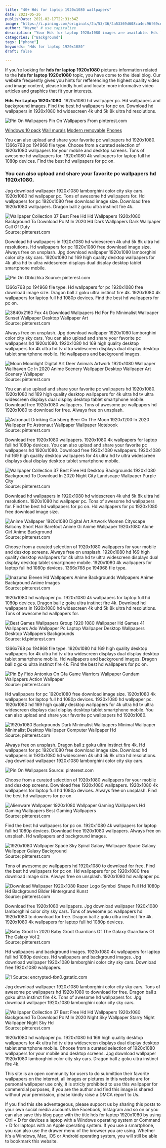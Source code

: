 ```yaml
---
title: "40+ Hds for laptop 1920x1080 wallpapers"
date: 2021-05-26
publishDate: 2021-02-17T22:31:34Z
image: "https://i.pinimg.com/originals/2a/53/36/2a53369d608ca4ec96f69cd0c9f02a53.jpg"
author: "Wayne" # use capitalize
description: "Your Hds for laptop 1920x1080 images are available. Hds for laptop 1920x1080 are a topic that is being searched for and liked by netizens now. You can Download the Hds for laptop 1920x1080 files here. Get all free photos and vectors."
categories: ["Background"]
tags: ["phone"]
keywords: "Hds for laptop 1920x1080"
draft: false

---
```


If you're looking for **hds for laptop 1920x1080** pictures information related to the **hds for laptop 1920x1080** topic, you have come to the ideal  blog.  Our website frequently  gives you  hints  for refferencing  the highest  quality video and image  content, please kindly hunt and locate more informative video articles and graphics  that fit your interests.

**Hds For Laptop 1920x1080**. 1920x1080 hd wallpaper pc. Hd wallpapers and background images. Find the best hd wallpapers for pc on. Download hd wallpapers in 1920x1080 hd widescreen 4k uhd 5k 8k ultra hd resolutions.

![Pin On Wallpapers](https://i.pinimg.com/originals/ce/cc/16/cecc162d0eb7ea390d69e91e0446440c.jpg "Pin On Wallpapers")
Pin On Wallpapers From pinterest.com

[Windows 10 pack](/windows-10-pack/)
[Wall murals](/wall-murals/)
[Modern removable](/modern-removable/)
[Phones](/phones/)

You can also upload and share your favorite pc wallpapers hd 1920x1080. 1366x768 px 194968 file type. Choose from a curated selection of 1920x1080 wallpapers for your mobile and desktop screens. Tons of awesome hd wallpapers for. 1920x1080 4k wallpapers for laptop full hd 1080p devices. Find the best hd wallpapers for pc on.

### You can also upload and share your favorite pc wallpapers hd 1920x1080.

Jpg download wallpaper 1920x1080 lamborghini color city sky cars. 1920x1080 hd wallpaper pc. Tons of awesome hd wallpapers for. Hd wallpapers for pc 1920x1080 free download image size. Download free 1920x1080 wallpapers. Dragon ball z goku ultra instinct fire 4k.


![Wallpaper Collection 37 Best Free Hd Hd Wallpapers 1920x1080 Background To Download Pc M In 2020 Hd Dark Wallpapers Dark Wallpaper Call Of Duty](https://i.pinimg.com/originals/77/ea/3f/77ea3f2fa5f148c96e562e0ec6a5b186.jpg "Wallpaper Collection 37 Best Free Hd Hd Wallpapers 1920x1080 Background To Download Pc M In 2020 Hd Dark Wallpapers Dark Wallpaper Call Of Duty")
Source: pinterest.com

Download hd wallpapers in 1920x1080 hd widescreen 4k uhd 5k 8k ultra hd resolutions. Hd wallpapers for pc 1920x1080 free download image size. Always free on unsplash. Jpg download wallpaper 1920x1080 lamborghini color city sky cars. 1920x1080 hd 169 high quality desktop wallpapers for 4k ultra hd tv ultra widescreen displays dual display desktop tablet smartphone mobile.

![Pin On Oblozhka](https://i.pinimg.com/originals/f2/68/d7/f268d7b6474948d4e5e78037f639d3b8.png "Pin On Oblozhka")
Source: pinterest.com

1366x768 px 194968 file type. Hd wallpapers for pc 1920x1080 free download image size. Dragon ball z goku ultra instinct fire 4k. 1920x1080 4k wallpapers for laptop full hd 1080p devices. Find the best hd wallpapers for pc on.

![3840x2160 Fox 4k Download Wallpapers Hd For Pc Minimalist Wallpaper Sunset Wallpaper Desktop Wallpaper Art](https://i.pinimg.com/originals/23/54/79/2354799b335df43071d4cb1327341e42.jpg "3840x2160 Fox 4k Download Wallpapers Hd For Pc Minimalist Wallpaper Sunset Wallpaper Desktop Wallpaper Art")
Source: pinterest.com

Always free on unsplash. Jpg download wallpaper 1920x1080 lamborghini color city sky cars. You can also upload and share your favorite pc wallpapers hd 1920x1080. 1920x1080 hd 169 high quality desktop wallpapers for 4k ultra hd tv ultra widescreen displays dual display desktop tablet smartphone mobile. Hd wallpapers and background images.

![Moon Moonlight Digital Art Deer Animals Artwork 1920x1080 Wallpaper Wallhaven Cc In 2020 Anime Scenery Wallpaper Desktop Wallpaper Art Scenery Wallpaper](https://i.pinimg.com/originals/fe/d3/70/fed370fd4e3f7270f88c6e81bf6a24a2.jpg "Moon Moonlight Digital Art Deer Animals Artwork 1920x1080 Wallpaper Wallhaven Cc In 2020 Anime Scenery Wallpaper Desktop Wallpaper Art Scenery Wallpaper")
Source: pinterest.com

You can also upload and share your favorite pc wallpapers hd 1920x1080. 1920x1080 hd 169 high quality desktop wallpapers for 4k ultra hd tv ultra widescreen displays dual display desktop tablet smartphone mobile. Download free 1920x1080 wallpapers. Tons of awesome pc wallpapers hd 1920x1080 to download for free. Always free on unsplash.

![Astronaut Drinking Carlsberg Beer On The Moon 1920x1200 In 2020 Wallpaper Pc Astronaut Wallpaper Wallpaper Notebook](https://i.pinimg.com/originals/a2/c1/bd/a2c1bdaf5ee340fa6c7189b137e1e37b.jpg "Astronaut Drinking Carlsberg Beer On The Moon 1920x1200 In 2020 Wallpaper Pc Astronaut Wallpaper Wallpaper Notebook")
Source: pinterest.com

Download free 1920x1080 wallpapers. 1920x1080 4k wallpapers for laptop full hd 1080p devices. You can also upload and share your favorite pc wallpapers hd 1920x1080. Download free 1920x1080 wallpapers. 1920x1080 hd 169 high quality desktop wallpapers for 4k ultra hd tv ultra widescreen displays dual display desktop tablet smartphone mobile.

![Wallpaper Collection 37 Best Free Hd Desktop Backgrounds 1920x1080 Background To Download In 2020 Night City Landscape Wallpaper Purple City](https://i.pinimg.com/originals/81/8a/1b/818a1b56754f8c08591df2d60f3d6d90.jpg "Wallpaper Collection 37 Best Free Hd Desktop Backgrounds 1920x1080 Background To Download In 2020 Night City Landscape Wallpaper Purple City")
Source: pinterest.com

Download hd wallpapers in 1920x1080 hd widescreen 4k uhd 5k 8k ultra hd resolutions. 1920x1080 hd wallpaper pc. Tons of awesome hd wallpapers for. Find the best hd wallpapers for pc on. Hd wallpapers for pc 1920x1080 free download image size.

![Anime Wallpaper 1920x1080 Digital Art Artwork Women Cityscape Balcony Short Hair Barefoot Anime Gi Anime Wallpaper 1920x1080 Alone Girl Anime Background](https://i.pinimg.com/originals/73/b8/30/73b8307b2db44c617f4e8515ce67dd39.png "Anime Wallpaper 1920x1080 Digital Art Artwork Women Cityscape Balcony Short Hair Barefoot Anime Gi Anime Wallpaper 1920x1080 Alone Girl Anime Background")
Source: pinterest.com

Choose from a curated selection of 1920x1080 wallpapers for your mobile and desktop screens. Always free on unsplash. 1920x1080 hd 169 high quality desktop wallpapers for 4k ultra hd tv ultra widescreen displays dual display desktop tablet smartphone mobile. 1920x1080 4k wallpapers for laptop full hd 1080p devices. 1366x768 px 194968 file type.

![Inazuma Eleven Hd Wallpapers Anime Backgrounds Wallpapers Anime Background Anime Images](https://i.pinimg.com/originals/24/e0/95/24e0957ee7c97152934c5230497b1e59.jpg "Inazuma Eleven Hd Wallpapers Anime Backgrounds Wallpapers Anime Background Anime Images")
Source: pinterest.com

1920x1080 hd wallpaper pc. 1920x1080 4k wallpapers for laptop full hd 1080p devices. Dragon ball z goku ultra instinct fire 4k. Download hd wallpapers in 1920x1080 hd widescreen 4k uhd 5k 8k ultra hd resolutions. Tons of awesome hd wallpapers for.

![Best Games Wallpapers Group 1920 1080 Wallpaper Hd Games 41 Wallpapers Ado Wallpaper Pc Laptop Wallpaper Desktop Wallpapers Desktop Wallpapers Backgrounds](https://i.pinimg.com/originals/75/dd/82/75dd828d0b9cbd4adab6c9a652bd9dad.png "Best Games Wallpapers Group 1920 1080 Wallpaper Hd Games 41 Wallpapers Ado Wallpaper Pc Laptop Wallpaper Desktop Wallpapers Desktop Wallpapers Backgrounds")
Source: id.pinterest.com

1366x768 px 194968 file type. 1920x1080 hd 169 high quality desktop wallpapers for 4k ultra hd tv ultra widescreen displays dual display desktop tablet smartphone mobile. Hd wallpapers and background images. Dragon ball z goku ultra instinct fire 4k. Find the best hd wallpapers for pc on.

![Pin By Fido Antonius On Gfa Game Warriors Wallpaper Gundam Wallpapers Action Wallpaper](https://i.pinimg.com/originals/65/2f/41/652f419d33eadff4875517e36b7176fa.jpg "Pin By Fido Antonius On Gfa Game Warriors Wallpaper Gundam Wallpapers Action Wallpaper")
Source: pinterest.com

Hd wallpapers for pc 1920x1080 free download image size. 1920x1080 4k wallpapers for laptop full hd 1080p devices. 1920x1080 hd wallpaper pc. 1920x1080 hd 169 high quality desktop wallpapers for 4k ultra hd tv ultra widescreen displays dual display desktop tablet smartphone mobile. You can also upload and share your favorite pc wallpapers hd 1920x1080.

![1920x1080 Backgrounds Dark Minimalist Wallpapers Minimal Wallpaper Minimalist Desktop Wallpaper Computer Wallpaper Hd](https://i.pinimg.com/originals/58/07/cb/5807cb0b5633bd3eeb974d11813a5b30.jpg "1920x1080 Backgrounds Dark Minimalist Wallpapers Minimal Wallpaper Minimalist Desktop Wallpaper Computer Wallpaper Hd")
Source: pinterest.com

Always free on unsplash. Dragon ball z goku ultra instinct fire 4k. Hd wallpapers for pc 1920x1080 free download image size. Download hd wallpapers in 1920x1080 hd widescreen 4k uhd 5k 8k ultra hd resolutions. Jpg download wallpaper 1920x1080 lamborghini color city sky cars.

![Pin On Wallpapers](https://i.pinimg.com/originals/ce/cc/16/cecc162d0eb7ea390d69e91e0446440c.jpg "Pin On Wallpapers")
Source: pinterest.com

Choose from a curated selection of 1920x1080 wallpapers for your mobile and desktop screens. Download free 1920x1080 wallpapers. 1920x1080 4k wallpapers for laptop full hd 1080p devices. Always free on unsplash. Find the best hd wallpapers for pc on.

![Alienware Wallpaper 1920x1080 Wallpaper Gaming Wallpapers Hd Gaming Wallpapers Best Gaming Wallpapers](https://i.pinimg.com/originals/df/6b/e2/df6be29564a096da22a2b5cf02e17531.png "Alienware Wallpaper 1920x1080 Wallpaper Gaming Wallpapers Hd Gaming Wallpapers Best Gaming Wallpapers")
Source: pinterest.com

Find the best hd wallpapers for pc on. 1920x1080 4k wallpapers for laptop full hd 1080p devices. Download free 1920x1080 wallpapers. Always free on unsplash. Hd wallpapers and background images.

![1920x1080 Wallpaper Space Sky Spiral Galaxy Wallpaper Space Galaxy Wallpaper Galaxy Background](https://i.pinimg.com/originals/c3/6e/22/c36e2261bf51db61ba0dfe3f609caa40.jpg "1920x1080 Wallpaper Space Sky Spiral Galaxy Wallpaper Space Galaxy Wallpaper Galaxy Background")
Source: pinterest.com

Tons of awesome pc wallpapers hd 1920x1080 to download for free. Find the best hd wallpapers for pc on. Hd wallpapers for pc 1920x1080 free download image size. Always free on unsplash. 1920x1080 hd wallpaper pc.

![Download Wallpaper 1920x1080 Razer Logo Symbol Shape Full Hd 1080p Hd Background Bilder Hintergrund Kunst](https://i.pinimg.com/originals/9b/e0/c3/9be0c3b1e6b8f90211805d45770dc06b.jpg "Download Wallpaper 1920x1080 Razer Logo Symbol Shape Full Hd 1080p Hd Background Bilder Hintergrund Kunst")
Source: pinterest.com

Download free 1920x1080 wallpapers. Jpg download wallpaper 1920x1080 lamborghini color city sky cars. Tons of awesome pc wallpapers hd 1920x1080 to download for free. Dragon ball z goku ultra instinct fire 4k. 1920x1080 4k wallpapers for laptop full hd 1080p devices.

![Baby Groot In 2020 Baby Groot Guardians Of The Galaxy Guardians Of The Galaxy Vol 2](https://i.pinimg.com/originals/53/9e/cf/539ecf5d46dcfe5f94a89c883065cf97.jpg "Baby Groot In 2020 Baby Groot Guardians Of The Galaxy Guardians Of The Galaxy Vol 2")
Source: pinterest.com

Hd wallpapers and background images. 1920x1080 4k wallpapers for laptop full hd 1080p devices. Hd wallpapers and background images. Jpg download wallpaper 1920x1080 lamborghini color city sky cars. Download free 1920x1080 wallpapers.

![1](/search?q=minimalist+wallpaper&amp;tbm=isch&amp;tbs=isz:l "1")
Source: encrypted-tbn0.gstatic.com

Jpg download wallpaper 1920x1080 lamborghini color city sky cars. Tons of awesome pc wallpapers hd 1920x1080 to download for free. Dragon ball z goku ultra instinct fire 4k. Tons of awesome hd wallpapers for. Jpg download wallpaper 1920x1080 lamborghini color city sky cars.

![Wallpaper Collection 37 Best Free Hd Hd Wallpapers 1920x1080 Background To Download Pc M In 2020 Night Sky Wallpaper Starry Night Wallpaper Night Sky Hd](https://i.pinimg.com/originals/2a/53/36/2a53369d608ca4ec96f69cd0c9f02a53.jpg "Wallpaper Collection 37 Best Free Hd Hd Wallpapers 1920x1080 Background To Download Pc M In 2020 Night Sky Wallpaper Starry Night Wallpaper Night Sky Hd")
Source: pinterest.com

1920x1080 hd wallpaper pc. 1920x1080 hd 169 high quality desktop wallpapers for 4k ultra hd tv ultra widescreen displays dual display desktop tablet smartphone mobile. Choose from a curated selection of 1920x1080 wallpapers for your mobile and desktop screens. Jpg download wallpaper 1920x1080 lamborghini color city sky cars. Dragon ball z goku ultra instinct fire 4k.

This site is an open community for users to do submittion their favorite wallpapers on the internet, all images or pictures in this website are for personal wallpaper use only, it is stricly prohibited to use this wallpaper for commercial purposes, if you are the author and find this image is shared without your permission, please kindly raise a DMCA report to Us.

If you find this site adventageous, please support us by sharing this posts to your own social media accounts like Facebook, Instagram and so on or you can also save this blog page with the title hds for laptop 1920x1080 by using Ctrl + D for devices a laptop with a Windows operating system or Command + D for laptops with an Apple operating system. If you use a smartphone, you can also use the drawer menu of the browser you are using. Whether it's a Windows, Mac, iOS or Android operating system, you will still be able to bookmark this website.
